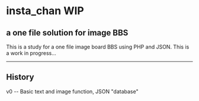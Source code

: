 # insta_chan WIP
a one file solution for image BBS
 ---

This is a study for a one file image board BBS using PHP and JSON.
This is a work in progress...

---
## History

v0 -- Basic text and image function, JSON "database"
